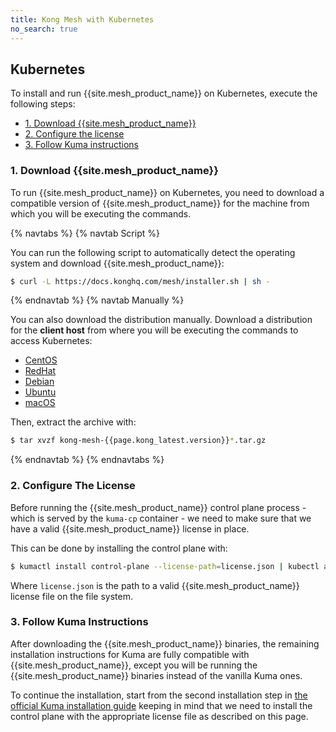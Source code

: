 ```yaml
---
title: Kong Mesh with Kubernetes
no_search: true
---
```


## Kubernetes

To install and run {{site.mesh_product_name}} on Kubernetes, execute the
following steps:

* [1. Download {{site.mesh_product_name}}](#1-download-kong-mesh)
* [2. Configure the license](#2-configure-the-license)
* [3. Follow Kuma instructions](#3-follow-kuma-instructions)

### 1. Download {{site.mesh_product_name}}

To run {{site.mesh_product_name}} on Kubernetes, you need to download a
compatible version of {{site.mesh_product_name}} for the machine from which you
will be executing the commands.

{% navtabs %}
{% navtab Script %}

You can run the following script to automatically detect the operating system
and download {{site.mesh_product_name}}:

```sh
$ curl -L https://docs.konghq.com/mesh/installer.sh | sh -
```

{% endnavtab %}
{% navtab Manually %}

You can also download the distribution manually. Download a distribution for
the **client host** from where you will be executing the commands to access
Kubernetes:

* [CentOS](https://kong.bintray.com/kong-mesh/kong-mesh-{{page.kong_latest.version}}-centos-amd64.tar.gz)
* [RedHat](https://kong.bintray.com/kong-mesh/kong-mesh-{{page.kong_latest.version}}-rhel-amd64.tar.gz)
* [Debian](https://kong.bintray.com/kong-mesh/kong-mesh-{{page.kong_latest.version}}-debian-amd64.tar.gz)
* [Ubuntu](https://kong.bintray.com/kong-mesh/kong-mesh-{{page.kong_latest.version}}-ubuntu-amd64.tar.gz)
* [macOS](https://kong.bintray.com/kong-mesh/kong-mesh-{{page.kong_latest.version}}-darwin-amd64.tar.gz)

Then, extract the archive with:

```sh
$ tar xvzf kong-mesh-{{page.kong_latest.version}}*.tar.gz
```

{% endnavtab %}
{% endnavtabs %}

### 2. Configure The License

Before running the {{site.mesh_product_name}} control plane process - which is served by the `kuma-cp` container - we need to make sure that we have a valid {{site.mesh_product_name}} license in place.

This can be done by installing the control plane with:

```sh
$ kumactl install control-plane --license-path=license.json | kubectl apply -f -
```

Where `license.json` is the path to a valid {{site.mesh_product_name}} license file on the file system.

### 3. Follow Kuma Instructions

After downloading the {{site.mesh_product_name}} binaries, the remaining
installation instructions for Kuma are fully compatible with
{{site.mesh_product_name}}, except you will be running the
{{site.mesh_product_name}} binaries instead of the vanilla Kuma ones.

To continue the installation, start from the second installation step in
[the official Kuma installation guide](https://kuma.io/docs/0.7.1/installation/kubernetes/#_2-run-kuma) keeping in mind that we need to install the control plane with the appropriate license file as described on this page.
